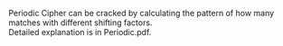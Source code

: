 Periodic Cipher can be cracked by calculating the pattern of how many matches with different shifting factors.<br/>
Detailed explanation is in Periodic.pdf.
